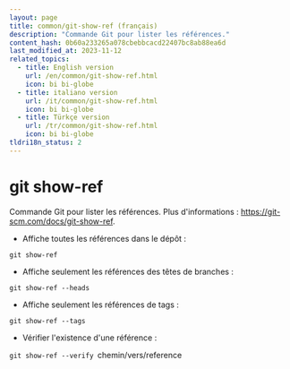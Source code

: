```yaml
---
layout: page
title: common/git-show-ref (français)
description: "Commande Git pour lister les références."
content_hash: 0b60a233265a078cbebbcacd22407bc8ab88ea6d
last_modified_at: 2023-11-12
related_topics:
  - title: English version
    url: /en/common/git-show-ref.html
    icon: bi bi-globe
  - title: italiano version
    url: /it/common/git-show-ref.html
    icon: bi bi-globe
  - title: Türkçe version
    url: /tr/common/git-show-ref.html
    icon: bi bi-globe
tldri18n_status: 2
---
```

# git show-ref

Commande Git pour lister les références.
Plus d'informations : <https://git-scm.com/docs/git-show-ref>.

- Affiche toutes les références dans le dépôt :

`git show-ref`

- Affiche seulement les références des têtes de branches :

`git show-ref --heads`

- Affiche seulement les références de tags :

`git show-ref --tags`

- Vérifier l'existence d'une référence :

`git show-ref --verify `<span class="tldr-var badge badge-pill bg-dark-lm bg-white-dm text-white-lm text-dark-dm font-weight-bold">chemin/vers/reference</span>
